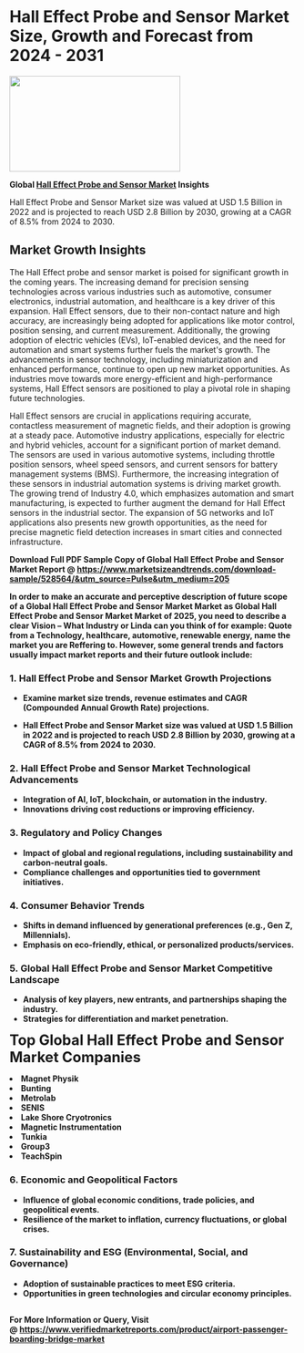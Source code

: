 <H1>Hall Effect Probe and Sensor Market Size, Growth and Forecast from 2024 - 2031</H1><img class="aligncenter size-medium wp-image-584254" src="https://thirdeyenews.in/wp-content/uploads/2024/09/Global-Market-Research-300x168.jpeg" alt="" width="300" height="168" /><p><strong>Global&nbsp;<a href="https://www.marketsizeandtrends.com/download-sample/528564/&amp;utm_source=Pulse&amp;utm_medium=205">Hall Effect Probe and Sensor Market</a> Insights</strong></p><p>Hall Effect Probe and Sensor Market size was valued at USD 1.5 Billion in 2022 and is projected to reach USD 2.8 Billion by 2030, growing at a CAGR of 8.5% from 2024 to 2030.</p><p><h2>Market Growth Insights</h2> <p>The Hall Effect probe and sensor market is poised for significant growth in the coming years. The increasing demand for precision sensing technologies across various industries such as automotive, consumer electronics, industrial automation, and healthcare is a key driver of this expansion. Hall Effect sensors, due to their non-contact nature and high accuracy, are increasingly being adopted for applications like motor control, position sensing, and current measurement. Additionally, the growing adoption of electric vehicles (EVs), IoT-enabled devices, and the need for automation and smart systems further fuels the market's growth. The advancements in sensor technology, including miniaturization and enhanced performance, continue to open up new market opportunities. As industries move towards more energy-efficient and high-performance systems, Hall Effect sensors are positioned to play a pivotal role in shaping future technologies.</p> <p><strong></strong></p> <p>Hall Effect sensors are crucial in applications requiring accurate, contactless measurement of magnetic fields, and their adoption is growing at a steady pace. Automotive industry applications, especially for electric and hybrid vehicles, account for a significant portion of market demand. The sensors are used in various automotive systems, including throttle position sensors, wheel speed sensors, and current sensors for battery management systems (BMS). Furthermore, the increasing integration of these sensors in industrial automation systems is driving market growth. The growing trend of Industry 4.0, which emphasizes automation and smart manufacturing, is expected to further augment the demand for Hall Effect sensors in the industrial sector. The expansion of 5G networks and IoT applications also presents new growth opportunities, as the need for precise magnetic field detection increases in smart cities and connected infrastructure. <p><strong></p><p><span class=""><strong>Download Full PDF Sample Copy of Global Hall Effect Probe and Sensor Market Report</strong> @ <a href="https://www.marketsizeandtrends.com/download-sample/528564/&amp;utm_source=Pulse&amp;utm_medium=205" target="_blank">https://www.marketsizeandtrends.com/download-sample/528564/&amp;utm_source=Pulse&amp;utm_medium=205</a></span></p><p>In order to make an accurate and perceptive description of future scope of a Global&nbsp;Hall Effect Probe and Sensor Market Market as Global&nbsp;Hall Effect Probe and Sensor Market Market of 2025, you need to describe a clear Vision &ndash; What Industry or Linda can you think of for example: Quote from a Technology, healthcare, automotive, renewable energy, name the market you are Reffering to. However, some general trends and factors usually impact market reports and their future outlook include:</p><h3>1.&nbsp;<strong>Hall Effect Probe and Sensor Market Growth Projections</strong></h3><ul><li>Examine market size trends, revenue estimates and CAGR (Compounded Annual Growth Rate) projections.</li><li><p>Hall Effect Probe and Sensor Market size was valued at USD 1.5 Billion in 2022 and is projected to reach USD 2.8 Billion by 2030, growing at a CAGR of 8.5% from 2024 to 2030.</p></li></ul><h3>2.&nbsp;<strong>Hall Effect Probe and Sensor Market Technological Advancements</strong></h3><ul><li>Integration of AI, IoT, blockchain, or automation in the industry.</li><li>Innovations driving cost reductions or improving efficiency.</li></ul><h3>3.&nbsp;<strong>Regulatory and Policy Changes</strong></h3><ul><li>Impact of global and regional regulations, including sustainability and carbon-neutral goals.</li><li>Compliance challenges and opportunities tied to government initiatives.</li></ul><h3>4.&nbsp;<strong>Consumer Behavior Trends</strong></h3><ul><li>Shifts in demand influenced by generational preferences (e.g., Gen Z, Millennials).</li><li>Emphasis on eco-friendly, ethical, or personalized products/services.</li></ul><h3>5.&nbsp;<strong>Global Hall Effect Probe and Sensor Market Competitive Landscape</strong></h3><ul><li>Analysis of key players, new entrants, and partnerships shaping the industry.</li><li>Strategies for differentiation and market penetration.</li></ul><p data-pm-slice="1 1 []"><span style="color: inherit; font-family: inherit; font-size: 25px;">Top Global Hall Effect Probe and Sensor Market Companies</span></p><div class="" data-test-id=""><p><li>Magnet Physik</li><li> Bunting</li><li> Metrolab</li><li> SENIS</li><li> Lake Shore Cryotronics</li><li> Magnetic Instrumentation</li><li> Tunkia</li><li> Group3</li><li> TeachSpin</li></p></div><h3>6.&nbsp;<strong>Economic and Geopolitical Factors</strong></h3><ul><li>Influence of global economic conditions, trade policies, and geopolitical events.</li><li>Resilience of the market to inflation, currency fluctuations, or global crises.</li></ul><h3>7.&nbsp;<strong>Sustainability and ESG (Environmental, Social, and Governance)</strong></h3><ul><li>Adoption of sustainable practices to meet ESG criteria.</li><li>Opportunities in green technologies and circular economy principles.</li></ul><h2><strong style="font-size: 14px;">For More Information or Query, Visit @&nbsp;</strong><a style="background-color: #ffffff; font-size: 14px;" href="https://www.marketsizeandtrends.com/report/hall-effect-probe-and-sensor-market/" target="_blank">https://www.verifiedmarketreports.com/product/airport-passenger-boarding-bridge-market</a></h2>

